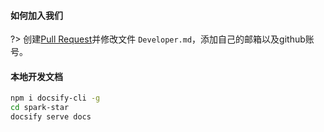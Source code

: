 #### 如何加入我们

?> 创建[Pull Request](https://github.com/ispong/flink-acorn/pulls)并修改文件 `Developer.md`，添加自己的邮箱以及github账号。

#### 本地开发文档

```bash
npm i docsify-cli -g
cd spark-star
docsify serve docs
```
